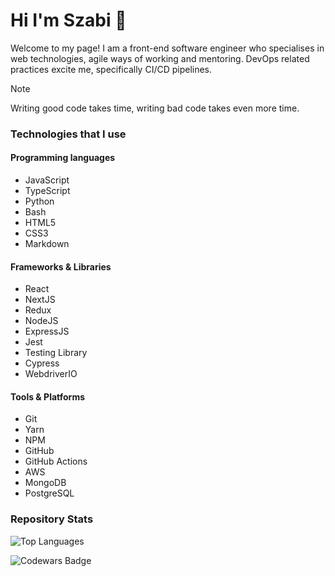 # Hi I'm Szabi 👋

Welcome to my page! I am a front-end software engineer who specialises in web technologies, agile ways of working and mentoring. DevOps related practices excite me, specifically CI/CD pipelines.

> [!NOTE]
> Writing good code takes time, writing bad code takes even more time.

### Technologies that I use

#### Programming languages

- JavaScript
- TypeScript
- Python
- Bash
- HTML5
- CSS3
- Markdown

#### Frameworks & Libraries

- React
- NextJS
- Redux
- NodeJS
- ExpressJS
- Jest
- Testing Library
- Cypress
- WebdriverIO

#### Tools & Platforms

- Git
- Yarn
- NPM
- GitHub
- GitHub Actions
- AWS
- MongoDB
- PostgreSQL

### Repository Stats

![Top Languages](https://github-readme-stats-szabikr.vercel.app/api/top-langs/?username=szabikr&layout=compact&size_weight=0.5&count_weight=0.5&exclude_repo=bolyai-club)

![Codewars Badge](https://www.codewars.com/users/szabikr/badges/large)
